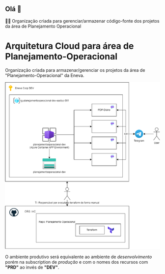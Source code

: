 ## Olá 👋

🙋‍♀️ Organização criada para gerenciar/armazenar código-fonte dos projetos da área de Planejamento Operacional


# Arquitetura Cloud para área de Planejamento-Operacional
Organização criada para armazenar/gerenciar os projetos da área de "Planejamento-Operacional" da Eneva.

![Arquitetura](./profile/Arquitetura.drawio.png "Arquitetura na Azure")

O ambiente produtivo será equivalente ao ambiente de *desenvolvimento* porém na subscription de *produção* e com o nomes dos recursos com **"PRD"** ao invés de **"DEV"**.